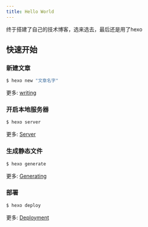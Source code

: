 ```yaml
---
title: Hello World
---
```

终于搭建了自己的技术博客，选来选去，最后还是用了hexo

## 快速开始

### 新建文章

``` bash
$ hexo new "文章名字"
```

更多: [writing](https://hexo.io/docs/writing.html)

### 开启本地服务器

``` bash
$ hexo server
```

更多: [Server](https://hexo.io/docs/server.html)

### 生成静态文件

``` bash
$ hexo generate
```

更多: [Generating](https://hexo.io/docs/generating.html)

### 部署

``` bash
$ hexo deploy
```

更多: [Deployment](https://hexo.io/docs/deployment.html)
